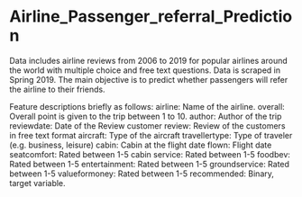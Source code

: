 # Airline_Passenger_referral_Prediction
Data includes airline reviews from 2006 to 2019 for popular airlines around the world with multiple choice and free text questions. Data is scraped in Spring 2019. The main objective is to predict whether passengers will refer the airline to their friends.

Feature descriptions briefly as follows: airline: Name of the airline.
overall: Overall point is given to the trip between 1 to 10.
author: Author of the trip
reviewdate: Date of the Review customer review: Review of the customers in free text format
aircraft: Type of the aircraft
travellertype: Type of traveler (e.g. business, leisure)
cabin: Cabin at the flight date flown: Flight date
seatcomfort: Rated between 1-5
cabin service: Rated between 1-5
foodbev: Rated between 1-5 entertainment: Rated between 1-5
groundservice: Rated between 1-5
valueformoney: Rated between 1-5
recommended: Binary, target variable.
